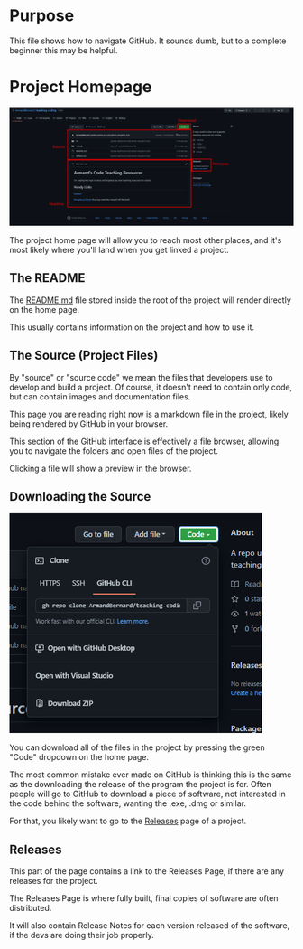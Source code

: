 # Purpose

This file shows how to navigate GitHub. It sounds dumb, but to a complete beginner this may be helpful.

# Project Homepage

![Project Homepage](images/ProjectHomePageAnnotated.png)

The project home page will allow you to reach most other places, and it's most likely where you'll land when you get linked a project.

## The README

The [README.md](/README.md) file stored inside the root of the project will render directly on the home page.

This usually contains information on the project and how to use it.

## The Source (Project Files)

By "source" or "source code" we mean the files that developers use to develop and build a project.
Of course, it doesn't need to contain only code, but can contain images and documentation files.

This page you are reading right now is a markdown file in the project, likely being rendered by GitHub in your browser.

This section of the GitHub interface is effectively a file browser, allowing you to navigate the folders and open files of the project.

Clicking a file will show a preview in the browser.

## Downloading the Source

![Download Source](images/DownloadSource.png)

You can download all of the files in the project by pressing the green "Code" dropdown on the home page.

The most common mistake ever made on GitHub is thinking this is the same as the downloading the release of the program the project is for. Often people will go to GitHub to download a piece of software, not interested in the code behind the software, wanting the .exe, .dmg or similar.

For that, you likely want to go to the [Releases](#releases) page of a project.

## Releases

This part of the page contains a link to the Releases Page, if there are any releases for the project.

The Releases Page is where fully built, final copies of software are often distributed.

It will also contain Release Notes for each version released of the software, if the devs are doing their job properly.

